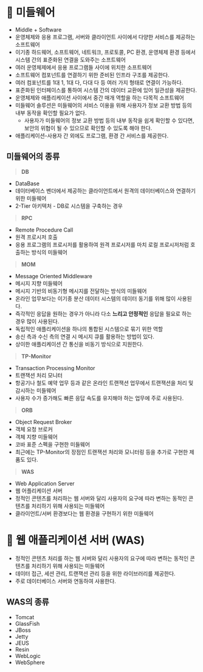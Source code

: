 # 🌟 미들웨어

- Middle + Software
- 운영체제와 응용 프로그램, 서버와 클라이언트 사이에서 다양한 서비스를 제공하는 소프트웨어
- 이기종 하드웨어, 소프트웨어, 네트워크, 프로토콜, PC 환경, 운영체제 환경 등에서 시스템 간의 표준화된 연결을 도와주는 소프트웨어
- 여러 운영체제에서 응용 프로그램들 사이에 위치한 소프트웨어
- 소프트웨어 컴포넌트를 연결하기 위한 준비된 인프라 구조를 제공한다.
- 여러 컴포넌트를 1대 1, 1대 다, 다대 다 등 여러 가지 형태로 연결이 가능하다.
- 표준화된 인터페이스를 통하여 시스템 간의 데이터 교환에 있어 일관성을 제공한다.
- 운영체제와 애플리케이션 사이에서 중간 매개 역할을 하는 다목적 소프트웨어
- 미들웨어 솔루션은 미들웨어의 서비스 이용을 위해 사용자가 정보 교환 방법 등의 내부 동작을 확인할 필요가 없다.
  - 사용자가 미들웨어의 정보 교환 방법 등의 내부 동작을 쉽게 확인할 수 있다면, 보안의 위협이 될 수 있으므로 확인할 수 있도록 해야 한다.
- 애플리케이션-사용자 간 외에도 프로그램, 환경 간 서비스를 제공한다.

## 미들웨어의 종류

> **DB**

- DataBase
- 데이터베이스 벤더에서 제공하는 클라이언트에서 원격의 데이터베이스와 연결하기 위한 미들웨어
- 2-Tier 아키텍처 - DB로 시스템을 구축하는 경우

> **RPC**

- Remote Procedure Call
- 원격 프로시저 호출
- 응용 프로그램의 프로시저를 활용하여 원격 프로시저를 마치 로컬 프로시저처럼 호출하는 방식의 미들웨어

> **MOM**

- Message Oriented Middleware
- 메시지 지향 미들웨어
- 메시지 기반의 비동기형 메시지를 전달하는 방식의 미들웨어
- 온라인 업무보다는 이기종 분산 데이터 시스템의 데이터 동기를 위해 많이 사용된다.
- 즉각적인 응답을 원하는 경우가 아니라 다소 **느리고 안정적인** 응답을 필요로 하는 경우 많이 사용된다.
- 독립적인 애플리케이션을 하나의 통합된 시스템으로 묶기 위한 역할
- 송신 측과 수신 측의 연결 시 메시지 큐를 활용하는 방법이 있다.
- 상이한 애플리케이션 간 통신을 비동기 방식으로 지원한다.

> **TP-Monitor**

- Transaction Processing Monitor
- 트랜잭션 처리 모니터
- 항공기나 철도 예약 업무 등과 같은 온라인 트랜잭션 업무에서 트랜잭션을 처리 및 감시하는 미들웨어
- 사용자 수가 증가해도 빠른 응답 속도를 유지해야 하는 업무에 주로 사용된다.

> **ORB**

- Object Request Broker
- 객체 요청 브로커
- 객체 지향 미들웨어
- 코바 표준 스펙을 구현한 미들웨어
- 최근에는 TP-Monitor의 장점인 트랜잭션 처리와 모니터링 등을 추가로 구현한 제품도 있다.

> **WAS**

- Web Application Server
- 웹 어플리케이션 서버
- 정적인 콘텐츠를 처리하는 웹 서버와 달리 사용자의 요구에 따라 변하는 동적인 콘텐츠를 처리하기 위해 사용되는 미들웨어
- 클라이언트/서버 환경보다는 웹 환경을 구현하기 위한 미들웨어

# 📍 웹 애플리케이션 서버 (WAS)

- 정적인 콘텐츠 처리를 하는 웹 서버와 달리 사용자의 요구에 따라 변하는 동적인 콘텐츠를 처리하기 위해 사용되는 미들웨어
- 데이터 접근, 세션 관리, 트랜잭션 관리 등을 위한 라이브러리를 제공한다.
- 주로 데이터베이스 서버와 연동하여 사용한다.

## WAS의 종류

- Tomcat
- GlassFish
- JBoss
- Jetty
- JEUS
- Resin
- WebLogic
- WebSphere
